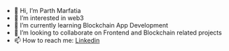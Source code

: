 - 👋 Hi, I’m Parth Marfatia
- 👀 I’m interested in web3
- 🌱 I’m currently learning Blockchain App Development
- 💞️ I’m looking to collaborate on Frontend and Blockchain related projects
- 📫 How to reach me: 
<a href="https://www.linkedin.com/in/parth-marfatia-4a8a1a183/" method="get" target="_blank">Linkedin</a>

<!---
parthmarfatia/parthmarfatia is a ✨ special ✨ repository because its `README.md` (this file) appears on your GitHub profile.
You can click the Preview link to take a look at your changes.
--->

